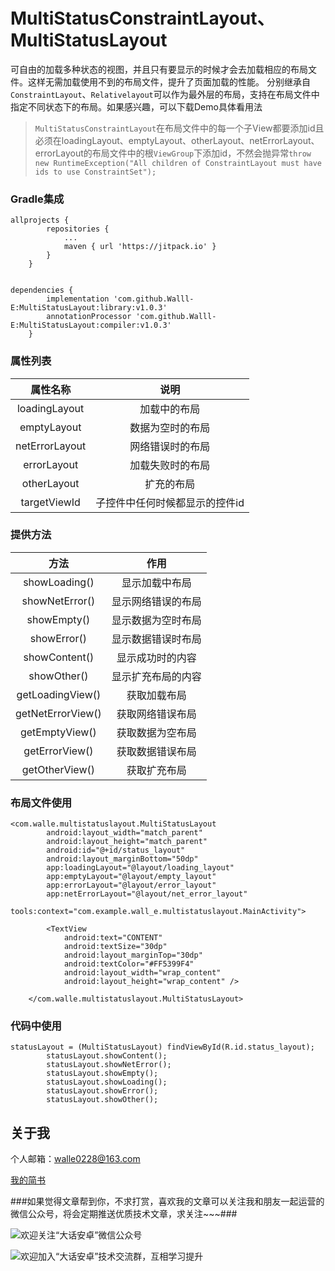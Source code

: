 # MultiStatusConstraintLayout、MultiStatusLayout
可自由的加载多种状态的视图，并且只有要显示的时候才会去加载相应的布局文件。这样无需加载使用不到的布局文件，提升了页面加载的性能。
分别继承自`ConstraintLayout`、`Relativelayout`可以作为最外层的布局，支持在布局文件中指定不同状态下的布局。如果感兴趣，可以下载Demo具体看用法

> `MultiStatusConstraintLayout`在布局文件中的每一个子View都要添加id且必须在loadingLayout、emptyLayout、otherLayout、netErrorLayout、errorLayout的布局文件中的根`ViewGroup`下添加id，不然会抛异常`throw new RuntimeException("All children of ConstraintLayout must have ids to use ConstraintSet");`

### Gradle集成
```
allprojects {
        repositories {
            ...
            maven { url 'https://jitpack.io' }
        }
    }
    
    
dependencies {
        implementation 'com.github.Walll-E:MultiStatusLayout:library:v1.0.3'
        annotationProcessor 'com.github.Walll-E:MultiStatusLayout:compiler:v1.0.3'
    }
```

### 属性列表
|属性名称   |  说明 |
|:-----:|:-------:|
|loadingLayout  | 加载中的布局 |
|emptyLayout | 数据为空时的布局|
|netErrorLayout| 网络错误时的布局 |
|errorLayout|加载失败时的布局|
|otherLayout|扩充的布局|
|targetViewId|子控件中任何时候都显示的控件id|

### 提供方法
| 方法   |  作用  |
|:-----:|:-------:|
|showLoading()| 显示加载中布局|
|showNetError()| 显示网络错误的布局|
|showEmpty()| 显示数据为空时布局|
|showError()| 显示数据错误时布局|
|showContent()|显示成功时的内容|
|showOther()|显示扩充布局的内容|
|getLoadingView()|获取加载布局|
|getNetErrorView()|获取网络错误布局|
|getEmptyView()|获取数据为空布局|
|getErrorView()|获取数据错误布局|
|getOtherView()|获取扩充布局|

### 布局文件使用
```
<com.walle.multistatuslayout.MultiStatusLayout
        android:layout_width="match_parent"
        android:layout_height="match_parent"
        android:id="@+id/status_layout"
        android:layout_marginBottom="50dp"
        app:loadingLayout="@layout/loading_layout"
        app:emptyLayout="@layout/empty_layout"
        app:errorLayout="@layout/error_layout"
        app:netErrorLayout="@layout/net_error_layout"
        tools:context="com.example.wall_e.multistatuslayout.MainActivity">

        <TextView
            android:text="CONTENT"
            android:textSize="30dp"
            android:layout_marginTop="30dp"
            android:textColor="#FF5399F4"
            android:layout_width="wrap_content"
            android:layout_height="wrap_content" />
       
    </com.walle.multistatuslayout.MultiStatusLayout>

```
### 代码中使用
```
statusLayout = (MultiStatusLayout) findViewById(R.id.status_layout);
        statusLayout.showContent();
        statusLayout.showNetError();
        statusLayout.showEmpty();
        statusLayout.showLoading();
        statusLayout.showError();
        statusLayout.showOther();
```

## 关于我
个人邮箱：walle0228@163.com

[我的简书](http://www.jianshu.com/u/f914004db506)

###如果觉得文章帮到你，不求打赏，喜欢我的文章可以关注我和朋友一起运营的微信公众号，将会定期推送优质技术文章，求关注~~~###

![欢迎关注“大话安卓”微信公众号](http://upload-images.jianshu.io/upload_images/1956769-2f49dcb0dc5195b6.png?imageMogr2/auto-orient/strip%7CimageView2/2/w/1240)

![欢迎加入“大话安卓”技术交流群，互相学习提升](http://upload-images.jianshu.io/upload_images/1956769-326c166b86ed8e94.JPG?imageMogr2/auto-orient/strip%7CimageView2/2/w/1240)
